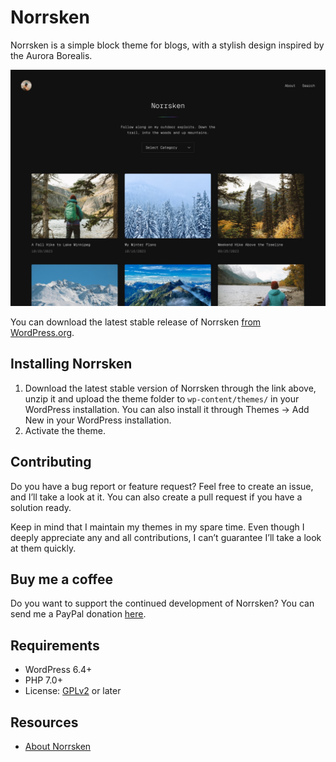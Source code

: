 # Norrsken

Norrsken is a simple block theme for blogs, with a stylish design inspired by the Aurora Borealis.

![Norrsken](https://github.com/andersnoren/norrsken/blob/main/screenshot.jpg)

You can download the latest stable release of Norrsken [from WordPress.org](https://wordpress.org/themes/norrsken/).

## Installing Norrsken
1. Download the latest stable version of Norrsken through the link above, unzip it and upload the theme folder to `wp-content/themes/` in your WordPress installation. You can also install it through Themes → Add New in your WordPress installation.
2. Activate the theme.

## Contributing
Do you have a bug report or feature request? Feel free to create an issue, and I’ll take a look at it. You can also create a pull request if you have a solution ready. 

Keep in mind that I maintain my themes in my spare time. Even though I deeply appreciate any and all contributions, I can’t guarantee I’ll take a look at them quickly.

## Buy me a coffee
Do you want to support the continued development of Norrsken? You can send me a PayPal donation [here](https://www.paypal.com/cgi-bin/webscr?cmd=_donations&business=anders%40andersnoren%2ese&lc=US&item_name=Free%20WordPress%20Themes%20from%20Anders%20Noren&currency_code=USD&bn=PP%2dDonationsBF%3abtn_donateCC_LG%2egif%3aNonHosted).

## Requirements
- WordPress 6.4+
- PHP 7.0+
- License: [GPLv2](https://www.gnu.org/licenses/gpl-2.0.html) or later

## Resources
- [About Norrsken](https://andersnoren.se/teman/norrsken-wordpress-theme/)
